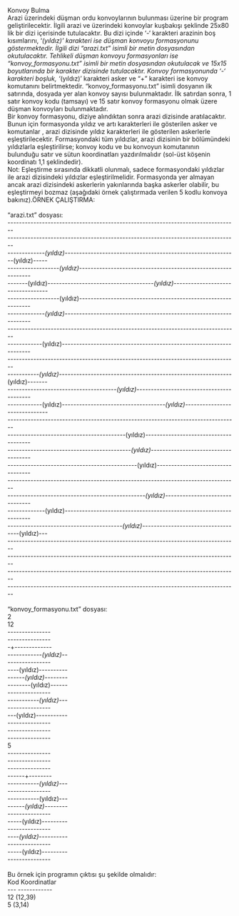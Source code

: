 Konvoy Bulma<br/>
Arazi üzerindeki düşman ordu konvoylarının bulunması üzerine bir program geliştirilecektir. İlgili arazi ve üzerindeki konvoylar kuşbakışı şeklinde 25x80 lik bir dizi içerisinde tutulacaktır. Bu dizi içinde ‘-‘ karakteri arazinin boş kısımlarını, ‘*(yıldız)’ karakteri ise düşman konvoyu formasyonunu göstermektedir. İlgili dizi “arazi.txt” isimli bir metin dosyasından okutulacaktır. Tehlikeli düşman konvoyu formasyonları ise “konvoy_formasyonu.txt” isimli bir metin dosyasından okutulacak ve 15x15 boyutlarında bir karakter dizisinde tutulacaktır. Konvoy formasyonunda ‘-‘ karakteri boşluk, ‘*(yıldız)’ karakteri asker ve “+” karakteri ise konvoy komutanını belirtmektedir. “konvoy_formasyonu.txt” isimli dosyanın ilk satırında, dosyada yer alan konvoy sayısı bulunmaktadır. İlk satırdan sonra, 1 satır konvoy kodu (tamsayı) ve 15 satır konvoy formasyonu olmak üzere
düşman konvoyları bulunmaktadır.<br/>
Bir konvoy formasyonu, diziye alındıktan sonra arazi dizisinde aratılacaktır. Bunun için formasyonda yıldız ve artı karakterleri ile gösterilen asker ve komutanlar , arazi dizisinde yıldız karakterleri ile gösterilen askerlerle eşleştirilecektir. Formasyondaki tüm yıldızlar, arazi dizisinin bir bölümündeki yıldızlarla eşleştirilirse; konvoy kodu ve bu konvoyun komutanının bulunduğu satır ve sütun koordinatları yazdırılmalıdır (sol-üst köşenin koordinatı 1,1 şeklindedir).<br/>
Not: Eşleştirme sırasında dikkatli olunmalı, sadece formasyondaki yıldızlar ile arazi dizisindeki yıldızlar eşleştirilmelidir. Formasyonda yer almayan ancak arazi dizisindeki askerlerin yakınlarında başka askerler olabilir, bu eşleştirmeyi bozmaz (aşağıdaki örnek çalıştırmada verilen 5 kodlu konvoya bakınız).ÖRNEK ÇALIŞTIRMA:<br/><br/>
“arazi.txt” dosyası:<br/>
--------------------------------------------------------------------------------<br/>
--------------------------------------------------------------------------------<br/>
-------------*(yıldız)------------------------------------------------------------*(yıldız)-----<br/>
------------------*(yıldız)-------------------------------------------------------------<br/>
-------*(yıldız)-------------------------------------*(yıldız)----------------------------------<br/>
------------------*(yıldız)-------------------------------------------------------------<br/>
-------------*(yıldız)------------------------------------------------------------------<br/>
--------------------------------------------------------------------------------<br/>
------------*(yıldız)-------------------------------------------------------------------<br/>
--------------------------------------------------------------------------------<br/>
-----------*(yıldız)------------------------------------------------------------*(yıldız)-------<br/>
--------------------------------------*(yıldız)-----------------------------------------<br/>
------------*(yıldız)------------------------------------*(yıldız)------------------------------<br/>
--------------------------------------------------------------------------------<br/>
-----------------------------------------*(yıldız)--------------------------------------<br/>
-------------------------------------------*(yıldız)------------------------------------<br/>
---------------------------------------------*(yıldız)----------------------------------<br/>
--------------------------------------------------------------------------------<br/>
------------------------------------------------*(yıldız)-------------------------------<br/>
-------------*(yıldız)------------------------------------------------------------------<br/>
----------------------------------------*(yıldız)-----------------------------------*(yıldız)---<br/>
--------------------------------------------------------------------------------<br/>
--------------------------------------------------------------------------------<br/>
--------------------------------------------------------------------------------<br/>
--------------------------------------------------------------------------------<br/><br/>
“konvoy_formasyonu.txt” dosyası:<br/>
2<br/>
12<br/>
---------------<br/>
---------------<br/>
-+-------------<br/>
------------*(yıldız)--<br/>
---------------<br/>
----*(yıldız)----------<br/>
------*(yıldız)--------<br/>
--------*(yıldız)------<br/>
---------------<br/>
-----------*(yıldız)---<br/>
---------------<br/>
---*(yıldız)-----------<br/>
---------------<br/>
---------------<br/>
---------------<br/>
5<br/>
---------------<br/>
---------------<br/>
---------------<br/>
------+--------<br/>
-----------*(yıldız)---<br/>
---------------<br/>
-----------*(yıldız)---<br/>
------*(yıldız)--------<br/>
---------------<br/>
-----*(yıldız)---------<br/>
---------------<br/>
----*(yıldız)----------<br/>
---------------<br/>
-----*(yıldız)---------<br/>
---------------<br/><br/>
Bu örnek için programın çıktısı şu şekilde olmalıdır:<br/>
Kod Koordinatlar<br/>
--- ------------<br/>
12 (12,39)<br/>
5 (3,14)<br/>
